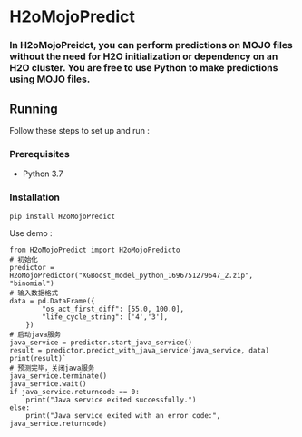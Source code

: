 # H2oMojoPredict 


### In H2oMojoPreidct, you can perform predictions on MOJO files without the need for H2O initialization or dependency on an H2O cluster. You are free to use Python to make predictions using MOJO files. 


## Running 
Follow these steps to set up and run :

### Prerequisites
- Python 3.7

### Installation

`pip install H2oMojoPredict`


Use demo :

    from H2oMojoPredict import H2oMojoPredicto
    # 初始化
    predictor = H2oMojoPredictor("XGBoost_model_python_1696751279647_2.zip", "binomial")
    # 输入数据格式
    data = pd.DataFrame({
            "os_act_first_diff": [55.0, 100.0],
            "life_cycle_string": ['4','3'],
        })
    # 启动java服务
    java_service = predictor.start_java_service()
    result = predictor.predict_with_java_service(java_service, data)
    print(result)`
    # 预测完毕，关闭java服务
    java_service.terminate()
    java_service.wait()
    if java_service.returncode == 0:
        print("Java service exited successfully.")
    else:
        print("Java service exited with an error code:", java_service.returncode)






